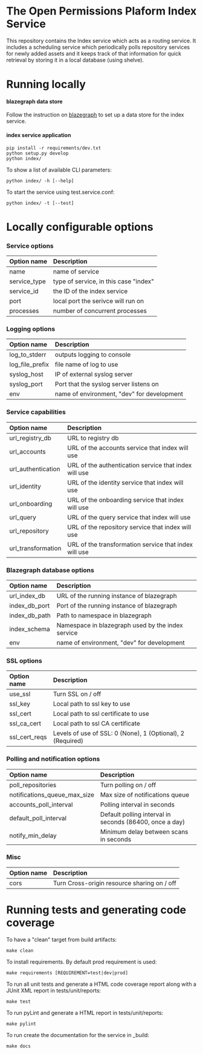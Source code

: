 The Open Permissions Plaform Index Service
==========================================

This repository contains the Index service which acts as a routing service.
It includes a scheduling service which periodically polls repository services
for newly added assets and it keeps track of that information for quick retrieval 
by storing it in a local database (using shelve).

Running locally
===============
#### blazegraph data store

Follow the instruction on [blazegraph](https://www.blazegraph.com/) to set up a data store for the index service.

#### index service application
```
pip install -r requirements/dev.txt
python setup.py develop
python index/
```

To show a list of available CLI parameters:

```
python index/ -h [--help]
```

To start the service using test.service.conf:

```
python index/ -t [--test]
```


Locally configurable options
===========================

### Service options
| Option name        | Description                           |
|:-------------      |:-------------                         |
| name               | name of service                       |
| service_type       | type of service, in this case "index" |
| service_id         | the ID of the index service           |
| port               | local port the serivce will run on    |
| processes          | number of concurrent processes        |

### Logging options
| Option name        | Description                                |
|:-------------      |:-------------                              |
| log_to_stderr      | outputs logging to console                 |
| log_file_prefix    | file name of log to use                    |
| syslog_host        | IP of external syslog server               |
| syslog_port        | Port that the syslog server listens on     |
| env                | name of environment, "dev" for development |

### Service capabilities
| Option name        | Description                                           |
|:-------------      |:-------------                                         |
| url_registry_db    | URL to registry db                                    |
| url_accounts       | URL of the accounts service that index will use       |
| url_authentication | URL of the authentication service that index will use |
| url_identity       | URL of the identity service that index will use       |
| url_onboarding     | URL of the onboarding service that index will use     |
| url_query          | URL of the query service that index will use          |
| url_repository     | URL of the repository service that index will use     |
| url_transformation | URL of the transformation service that index will use |

### Blazegraph database options
| Option name        | Description                                        |
|:-------------      |:-------------                                      |
| url_index_db       | URL of the running instance of blazegraph          |
| index_db_port      | Port of the running instance of blazegraph         |
| index_db_path      | Path to namespace in blazegraph                    |
| index_schema       | Namespace in blazegraph used by the index service  |
| env                | name of environment, "dev" for development         |

### SSL options
| Option name      | Description                                                |
|:-------------    |:-------------                                              |
| use_ssl          | Turn SSL on / off                                          |
| ssl_key          | Local path to ssl key to use                               |
| ssl_cert         | Local path to ssl certificate to use                       |
| ssl_ca_cert      | Local path to ssl CA certificate                           |
| ssl_cert_reqs    | Levels of use of SSL: 0 (None), 1 (Optional), 2 (Required) |

### Polling and notification options
| Option name                  | Description                                             |
|:-------------                |:-------------                                           |
| poll_repositories            | Turn polling on / off                                   |
| notifications_queue_max_size | Max size of notifications queue                         |
| accounts_poll_interval       | Polling interval in seconds                             |
| default_poll_interval        | Default polling interval in seconds (86400, once a day) |
| notify_min_delay             | Minimum delay between scans in seconds                  |

### Misc
| Option name   | Description                                 |
|:------------- |:-------------                               |
| cors          | Turn Cross-origin resource sharing on / off |


Running tests and generating code coverage
==========================================
To have a "clean" target from build artifacts:

```
make clean
```

To install requirements. By default prod requirement is used:

```
make requirements [REQUIREMENT=test|dev|prod]
```

To run all unit tests and generate a HTML code coverage report along with a
JUnit XML report in tests/unit/reports:

```
make test
```

To run pyLint and generate a HTML report in tests/unit/reports:

```
make pylint
```

To run create the documentation for the service in _build:

```
make docs
```
